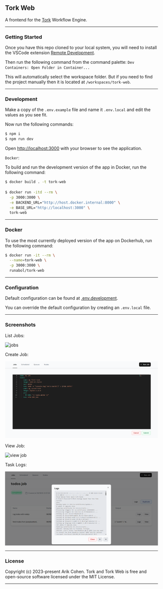 ## Tork Web

A frontend for the [Tork](https://github.com/runabol/tork) Workflow Engine.

---

### Getting Started

Once you have this repo cloned to your local system, you will need to install the VSCode extension [Remote Development](https://marketplace.visualstudio.com/items?itemName=ms-vscode-remote.vscode-remote-extensionpack).

Then run the following command from the command palette:
`Dev Containers: Open Folder in Container...`

This will automatically select the workspace folder. But if you need to find the project manually then it is located at `/workspaces/tork-web`.

---

### Development

Make a copy of the `.env.example` file and name it `.env.local` and edit the values as you see fit.

Now run the following commands:

```bash
$ npm i
$ npm run dev
```

Open [http://localhost:3000](http://localhost:3000) with your browser to see the application.

`Docker`:

To build and run the development version of the app in Docker, run the following command:

```bash
$ docker build . -t tork-web

$ docker run -itd --rm \
  -p 3000:3000 \
  -e BACKEND_URL="http://host.docker.internal:8000" \
  -e BASE_URL="http://localhost:3000" \
  tork-web
```

---

### Docker

To use the most currently deployed version of the app on Dockerhub, run the following command:

```bash
$ docker run -it --rm \
  --name=tork-web \
  -p 3000:3000 \
  runabol/tork-web
```

---

### Configuration

Default configuration can be found at [.env.development](.env.development).

You can override the default configuration by creating an `.env.local` file.

---

### Screenshots

List Jobs:

![jobs](screenshots/jobs-v6.png 'Jobs')

Create Job:

![create job](screenshots/create-job.png 'Create Job')

View Job:

![view job](screenshots/view-job-v5.png 'View Job')

Task Logs:

![task logs](screenshots/task-logs.png 'Task Logs')

---

### License

Copyright (c) 2023-present Arik Cohen. Tork and Tork Web is free and open-source software licensed under the MIT License.

---
